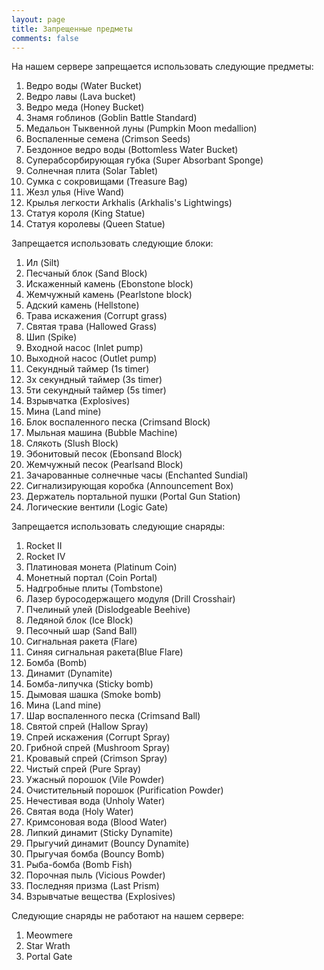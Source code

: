 ```yaml
---
layout: page
title: Запрещенные предметы
comments: false
---
```


На нашем сервере запрещается использовать следующие предметы:

1. Ведро воды (Water Bucket) 
2. Ведро лавы (Lava bucket) 
3. Ведро меда (Honey Bucket) 
4. Знамя гоблинов (Goblin Battle Standard) 
5. Медальон Тыквенной луны (Pumpkin Moon medallion) 
6. Воспаленные семена (Crimson Seeds) 
7. Бездонное ведро воды (Bottomless Water Bucket) 
8. Суперабсорбирующая губка (Super Absorbant Sponge) 
9. Солнечная плита (Solar Tablet) 
10. Сумка с сокровищами (Treasure Bag) 
11. Жезл улья (Hive Wand)
12. Крылья легкости Arkhalis (Arkhalis's Lightwings)
13. Статуя короля (King Statue)
14. Статуя королевы (Queen Statue)

Запрещается использовать следующие блоки:

1. Ил (Silt) 
2. Песчаный блок (Sand Block) 
3. Искаженный камень (Ebonstone block) 
4. Жемчужный камень (Pearlstone block) 
5. Адский камень (Hellstone) 
6. Трава искажения (Corrupt grass) 
7. Святая трава (Hallowed Grass) 
8. Шип (Spike) 
9. Входной насос (Inlet pump) 
10. Выходной насос (Outlet pump) 
11. Секундный таймер (1s timer) 
12. 3х секундный таймер (3s timer) 
13. 5ти секундный таймер (5s timer) 
14. Взрывчатка (Explosives) 
15. Мина (Land mine) 
16. Блок воспаленного песка (Crimsand Block) 
17. Мыльная машина (Bubble Machine) 
18. Слякоть (Slush Block) 
19. Эбонитовый песок (Ebonsand Block) 
20. Жемчужный песок (Pearlsand Block) 
21. Зачарованные солнечные часы (Enchanted Sundial) 
22. Сигнализирующая коробка (Announcement Box) 
23. Держатель портальной пушки (Portal Gun Station) 
24. Логические вентили (Logic Gate)

Запрещается использовать следующие снаряды:

1. Rocket II
2. Rocket IV
3. Платиновая монета (Platinum Coin)
4. Монетный портал (Coin Portal)
5. Надгробные плиты (Tombstone)
6. Лазер буросодержащего модуля (Drill Crosshair)
7. Пчелиный улей (Dislodgeable Beehive)
8. Ледяной блок (Ice Block)
9. Песочный шар (Sand Ball) 
10. Сигнальная ракета (Flare) 
11. Синяя сигнальная ракета(Blue Flare) 
12. Бомба (Bomb) 
13. Динамит (Dynamite) 
14. Бомба-липучка (Sticky bomb) 
15. Дымовая шашка (Smoke bomb) 
16. Мина (Land mine) 
17. Шар воспаленного песка (Crimsand Ball) 
18. Святой спрей (Hallow Spray) 
19. Спрей искажения (Corrupt Spray)  
20. Грибной спрей (Mushroom Spray) 
21. Кровавый спрей (Crimson Spray) 
22. Чистый спрей (Pure Spray)
23. Ужасный порошок (Vile Powder) 
24. Очистительный порошок (Purification Powder) 
25. Нечестивая вода (Unholy Water) 
26. Святая вода (Holy Water) 
27. Кримсоновая вода (Blood Water)
28. Липкий динамит (Sticky Dynamite) 
29. Прыгучий динамит (Bouncy Dynamite) 
30. Прыгучая бомба (Bouncy Bomb) 
31. Рыба-бомба (Bomb Fish) 
32. Порочная пыль (Vicious Powder) 
33. Последняя призма (Last Prism)
34. Взрывчатые вещества (Explosives)

Следующие снаряды не работают на нашем сервере:

1. Meowmere
2. Star Wrath
3. Portal Gate
